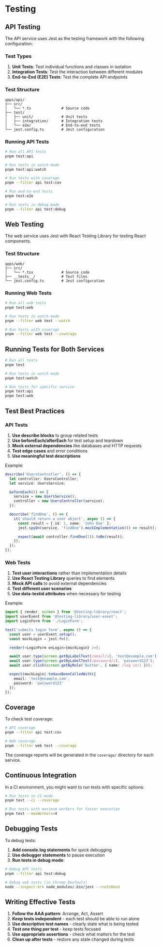 # Testing

## API Testing

The API service uses Jest as the testing framework with the following configuration:

### Test Types

1. **Unit Tests**: Test individual functions and classes in isolation
2. **Integration Tests**: Test the interaction between different modules
3. **End-to-End (E2E) Tests**: Test the complete API endpoints

### Test Structure

```plaintext
apps/api/
├── src/
│   └── *.ts              # Source code
├── test/
│   ├── unit/             # Unit tests
│   ├── integration/      # Integration tests
│   └── e2e/              # End-to-end tests
└── jest.config.ts        # Jest configuration
```

### Running API Tests

```bash
# Run all API tests
pnpm test:api

# Run tests in watch mode
pnpm test:api:watch

# Run tests with coverage
pnpm --filter api test:cov

# Run end-to-end tests
pnpm test:e2e

# Run tests in debug mode
pnpm --filter api test:debug
```

## Web Testing

The web service uses Jest with React Testing Library for testing React components.

### Test Structure

```plaintext
apps/web/
├── src/
│   └── *.tsx             # Source code
├── __tests__/            # Test files
└── jest.config.ts        # Jest configuration
```

### Running Web Tests

```bash
# Run all web tests
pnpm test:web

# Run tests in watch mode
pnpm --filter web test --watch

# Run tests with coverage
pnpm --filter web test --coverage
```

## Running Tests for Both Services

```bash
# Run all tests
pnpm test

# Run tests in watch mode
pnpm test:watch

# Run tests for specific service
pnpm test:api
pnpm test:web
```

## Test Best Practices

### API Tests

1. **Use describe blocks** to group related tests
2. **Use beforeEach/afterEach** for test setup and teardown
3. **Mock external dependencies** like databases and HTTP requests
4. **Test edge cases** and error conditions
5. **Use meaningful test descriptions**

Example:

```typescript
describe('UsersController', () => {
  let controller: UsersController;
  let service: UsersService;

  beforeEach(() => {
    service = new UsersService();
    controller = new UsersController(service);
  });

  describe('findOne', () => {
    it('should return a user object', async () => {
      const result = { id: 1, name: 'John Doe' };
      jest.spyOn(service, 'findOne').mockImplementation(() => result);

      expect(await controller.findOne(1)).toBe(result);
    });
  });
});
```

### Web Tests

1. **Test user interactions** rather than implementation details
2. **Use React Testing Library** queries to find elements
3. **Mock API calls** to avoid external dependencies
4. **Test different user scenarios**
5. **Use data-testid attributes** when necessary for testing

Example:

```typescript
import { render, screen } from '@testing-library/react';
import userEvent from '@testing-library/user-event';
import LoginForm from './LoginForm';

test('submits login form', async () => {
  const user = userEvent.setup();
  const mockLogin = jest.fn();

  render(<LoginForm onLogin={mockLogin} />);

  await user.type(screen.getByLabelText(/email/i), 'test@example.com');
  await user.type(screen.getByLabelText(/password/i), 'password123');
  await user.click(screen.getByRole('button', { name: /log in/i }));

  expect(mockLogin).toHaveBeenCalledWith({
    email: 'test@example.com',
    password: 'password123'
  });
});
```

## Coverage

To check test coverage:

```bash
# API coverage
pnpm --filter api test:cov

# Web coverage
pnpm --filter web test --coverage
```

The coverage reports will be generated in the `coverage/` directory for each service.

## Continuous Integration

In a CI environment, you might want to run tests with specific options:

```bash
# Run tests in CI mode
pnpm test --ci --coverage

# Run tests with maximum workers for faster execution
pnpm test --maxWorkers=4
```

## Debugging Tests

To debug tests:

1. **Add console.log statements** for quick debugging
2. **Use debugger statements** to pause execution
3. **Run tests in debug mode**:

```bash
# Debug API tests
pnpm --filter api test:debug

# Debug web tests (in Chrome DevTools)
node --inspect-brk node_modules/.bin/jest --runInBand
```

## Writing Effective Tests

1. **Follow the AAA pattern**: Arrange, Act, Assert
2. **Keep tests independent** - each test should be able to run alone
3. **Use descriptive test names** - clearly state what is being tested
4. **Test one thing per test** - keep tests focused
5. **Use appropriate assertions** - check what matters for the test
6. **Clean up after tests** - restore any state changed during tests
